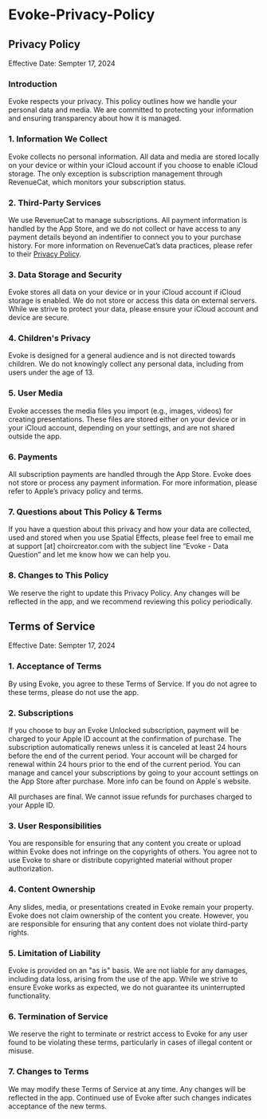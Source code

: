 # Evoke-Privacy-Policy

## Privacy Policy

Effective Date:
Sempter 17, 2024

### Introduction
Evoke respects your privacy. This policy outlines how we handle your personal data and media. We are committed to protecting your information and ensuring transparency about how it is managed.

### 1. Information We Collect
Evoke collects no personal information. All data and media are stored locally on your device or within your iCloud account if you choose to enable iCloud storage. The only exception is subscription management through RevenueCat, which monitors your subscription status.

### 2. Third-Party Services
We use RevenueCat to manage subscriptions. All payment information is handled by the App Store, and we do not collect or have access to any payment details beyond an indentifier to connect you to your purchase history. For more information on RevenueCat’s data practices, please refer to their [Privacy Policy](https://www.revenuecat.com/privacy/).

### 3. Data Storage and Security
Evoke stores all data on your device or in your iCloud account if iCloud storage is enabled. We do not store or access this data on external servers. While we strive to protect your data, please ensure your iCloud account and device are secure.

### 4. Children's Privacy
Evoke is designed for a general audience and is not directed towards children. We do not knowingly collect any personal data, including from users under the age of 13.

### 5. User Media
Evoke accesses the media files you import (e.g., images, videos) for creating presentations. These files are stored either on your device or in your iCloud account, depending on your settings, and are not shared outside the app.

### 6. Payments
All subscription payments are handled through the App Store. Evoke does not store or process any payment information. For more information, please refer to Apple’s privacy policy and terms.

### 7. Questions about This Policy & Terms
If you have a question about this privacy and how your data are collected, used and stored when you use Spatial Effects, please feel free to email me at support [at] choircreator.com with the subject line “Evoke - Data Question” and let me know how we can help you.

### 8. Changes to This Policy
We reserve the right to update this Privacy Policy. Any changes will be reflected in the app, and we recommend reviewing this policy periodically.


## Terms of Service

Effective Date:
Sempter 17, 2024

### 1. Acceptance of Terms
By using Evoke, you agree to these Terms of Service. If you do not agree to these terms, please do not use the app.

### 2. Subscriptions
If you choose to buy an Evoke Unlocked subscription, payment will be charged to your Apple ID account at the confirmation of purchase. The subscription automatically renews unless it is canceled at least 24 hours before the end of the current period. Your account will be charged for renewal within 24 hours prior to the end of the current period. You can manage and cancel your subscriptions by going to your account settings on the App Store after purchase. More info can be found on Apple´s website.

All purchases are final. We cannot issue refunds for purchases charged to your Apple ID.

### 3. User Responsibilities
You are responsible for ensuring that any content you create or upload within Evoke does not infringe on the copyrights of others. You agree not to use Evoke to share or distribute copyrighted material without proper authorization.

### 4. Content Ownership
Any slides, media, or presentations created in Evoke remain your property. Evoke does not claim ownership of the content you create. However, you are responsible for ensuring that any content does not violate third-party rights.

### 5. Limitation of Liability
Evoke is provided on an "as is" basis. We are not liable for any damages, including data loss, arising from the use of the app. While we strive to ensure Evoke works as expected, we do not guarantee its uninterrupted functionality.

### 6. Termination of Service
We reserve the right to terminate or restrict access to Evoke for any user found to be violating these terms, particularly in cases of illegal content or misuse.

### 7. Changes to Terms
We may modify these Terms of Service at any time. Any changes will be reflected in the app. Continued use of Evoke after such changes indicates acceptance of the new terms.
